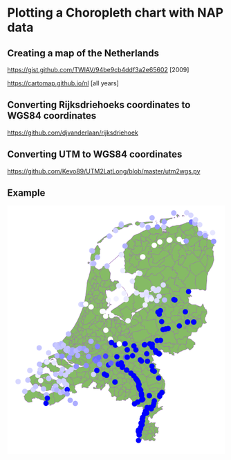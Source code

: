 # Plotting a Choropleth chart with NAP data

## Creating a map of the Netherlands

https://gist.github.com/TWIAV/94be9cb4ddf3a2e65602 [2009]

https://cartomap.github.io/nl [all years]

## Converting Rijksdriehoeks coordinates to WGS84 coordinates

https://github.com/djvanderlaan/rijksdriehoek


## Converting UTM to WGS84 coordinates

https://github.com/Kevo89/UTM2LatLong/blob/master/utm2wgs.py 


## Example

![alt text](data/Waterlevels2022_example.png)
